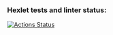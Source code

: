 ### Hexlet tests and linter status:
[![Actions Status](https://github.com/SergeyKarabanov/java-project-lvl1/workflows/hexlet-check/badge.svg)](https://github.com/SergeyKarabanov/java-project-lvl1/actions)